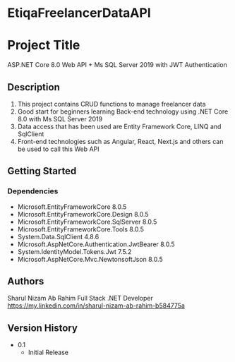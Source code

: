 # EtiqaFreelancerDataAPI

# Project Title

ASP.NET Core 8.0 Web API + Ms SQL Server 2019 with JWT Authentication

## Description

1. This project contains CRUD functions to manage freelancer data
2. Good start for beginners learning Back-end technology using .NET Core 8.0 with Ms SQL Server 2019
4. Data access that has been used are Entity Framework Core, LINQ and SqlClient
5. Front-end technologies such as Angular, React, Next.js and others can be used to call this Web API

## Getting Started

### Dependencies

* Microsoft.EntityFrameworkCore 8.0.5
* Microsoft.EntityFrameworkCore.Design 8.0.5
* Microsoft.EntityFrameworkCore.SqlServer 8.0.5
* Microsoft.EntityFrameworkCore.Tools 8.0.5
* System.Data.SqlClient 4.8.6
* Microsoft.AspNetCore.Authentication.JwtBearer 8.0.5
* System.IdentityModel.Tokens.Jwt 7.5.2
* Microsoft.AspNetCore.Mvc.NewtonsoftJson 8.0.5

## Authors

Sharul Nizam Ab Rahim
Full Stack .NET Developer
https://my.linkedin.com/in/sharul-nizam-ab-rahim-b584775a

## Version History

* 0.1
    * Initial Release

